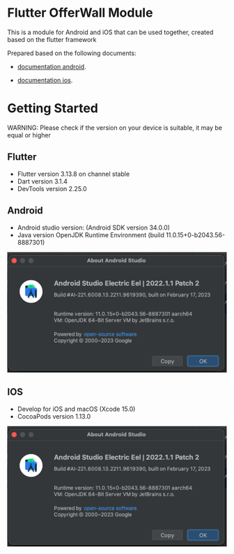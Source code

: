 # Flutter OfferWall Module

This is a module for Android and iOS that can be used together, created based on the flutter framework

Prepared based on the following documents:

- [documentation android](https://docs.flutter.dev/add-to-app/android/project-setup?tab=with-android-studio).

- [documentation ios](https://docs.flutter.dev/add-to-app/ios/project-setup).

# Getting Started

WARNING: Please check if the version on your device is suitable, it may be equal or higher

## Flutter

- Flutter version 3.13.8 on channel stable
- Dart version 3.1.4
- DevTools version 2.25.0

## Android

- Android studio version: (Android SDK version 34.0.0)
- Java version OpenJDK Runtime Environment (build 11.0.15+0-b2043.56-8887301)

![Alt text](./images/version-android-studio.png)


## IOS

- Develop for iOS and macOS (Xcode 15.0)
- CocoaPods version 1.13.0

![Alt text](./images/version-android-studio.png)
